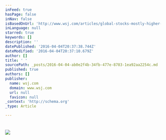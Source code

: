 ```yaml
---
inFeed: true
hasPage: false
inNav: false
isBasedOnUrl: 'http://www.wsj.com/articles/global-stocks-mostly-higher-1459324044'
inLanguage: null
starred: true
keywords: []
description: ''
datePublished: '2016-04-04T20:37:38.744Z'
dateModified: '2016-04-04T20:37:10.679Z'
author: []
title: ' '
sourcePath: _posts/2016-04-04-ab0e2f4b-34fb-477e-8783-1ea92aa2254c.md
published: true
authors: []
publisher:
  name: wsj.com
  domain: www.wsj.com
  url: null
  favicon: null
_context: 'http://schema.org'
_type: Article

---
```

# ![](https://s3-us-west-2.amazonaws.com/the-grid-img/p/88de518bd308851c6bf6c66e7b65a83ea4d24486.jpg)
